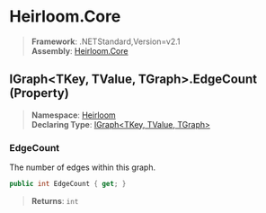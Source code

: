 # Heirloom.Core

> **Framework**: .NETStandard,Version=v2.1  
> **Assembly**: [Heirloom.Core][0]

## IGraph\<TKey, TValue, TGraph>.EdgeCount (Property)

> **Namespace**: [Heirloom][0]  
> **Declaring Type**: [IGraph\<TKey, TValue, TGraph>][1]

### EdgeCount

The number of edges within this graph.

```cs
public int EdgeCount { get; }
```

> **Returns**: `int`

[0]: ../../../Heirloom.Core.md
[1]: ../IGraph[TKey,TValue,TGraph].md
